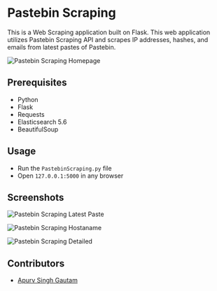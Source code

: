 # Pastebin Scraping


This is a Web Scraping application built on Flask. This web application utilizes Pastebin Scraping API and scrapes IP addresses, hashes, and emails from latest pastes of Pastebin.


![Pastebin Scraping Homepage](https://user-images.githubusercontent.com/20106707/39991641-d14dcbe6-578d-11e8-9b41-82926273694b.png)


## Prerequisites

- Python
- Flask
- Requests
- Elasticsearch 5.6
- BeautifulSoup


## Usage

- Run the `PastebinScraping.py` file
- Open `127.0.0.1:5000` in any browser


## Screenshots

![Pastebin Scraping Latest Paste](https://user-images.githubusercontent.com/20106707/40423043-f09937c4-5eae-11e8-9f30-da276409d6f1.png)

![Pastebin Scraping Hostaname](https://user-images.githubusercontent.com/20106707/40050475-3cd0bd2a-5855-11e8-99e9-2f2deb91bfed.png)

![Pastebin Scraping Detailed](https://user-images.githubusercontent.com/20106707/78074932-9ebe6d00-7371-11ea-86e5-0acd81e9fdb0.png)

## Contributors

- [Apurv Singh Gautam](https://github.com/apurvsinghgautam/)
